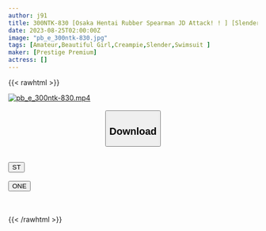 ```yaml
---
author: j91
title: 300NTK-830 [Osaka Hentai Rubber Spearman JD Attack! ! ] [Slender God Style Gachido Nympho! ! ] [Going To Tokyo And Pestering Urban Ji ○ For De S Sex Gachi M Beautiful Girl 2 Nn] Do M Aheahe Kansai JD’s Extreme Offensive Sex! ! A Slender Perverted Beautiful Girl JD Goes To Tokyo While Lusting For An Actor From The Western Countryside! ! Dream Is Daily Sex! ! Aim For 365 Saffles! ! Greed De M! ! Aheahe 2nn With A Professional Attack! ! /Bimbo Gp/025 (Natsuhana)
date: 2023-08-25T02:00:00Z
image: "pb_e_300ntk-830.jpg"
tags: [Amateur,Beautiful Girl,Creampie,Slender,Swimsuit ]
maker: [Prestige Premium]
actress: []
---
```



{{< rawhtml >}}

<div class="video" data-videoid="xvLKyy4qPJUkrOZ">
    <a href="javascript:;">
        <img src="https://my.j91.asia/posts/pb_e_300ntk-830/pb_e_300ntk-830.jpg" width="WIDTH" height="HEIGHT" alt="pb_e_300ntk-830.mp4" loading="lazy">
    </a>
</div>

<script type="text/javascript" src="https://j91.asia/asset/on-demand-st.js"></script>

<br>
  <link rel="stylesheet" href="https://j91.asia/asset/bs5.css">
  
  <center>
  <button class="btn btn-primary" type="button" data-bs-toggle="collapse" data-bs-target=".multi-collapse" aria-expanded="false" aria-controls="multiCollapseExample1 multiCollapseExample2"><h2>Download</h2></button></center>
</p>
<div class="row">
  <div class="col">
    <div class="collapse multi-collapse" id="multiCollapseExample1">
      <div class="card card-body">
	      	      <br>
<div class="buttons">  
<a href="https://streamtape.to/v/xvLKyy4qPJUkrOZ"><button class="btn-hover color-3"><i class="fa fa-download"></i> ST</button></a></div>
    </div>
  </div>
</div>
  <div class="col">
    <div class="collapse multi-collapse" id="multiCollapseExample2">
      <div class="card card-body">
	      <br>
<div class="buttons">
    <a href="https://oneupload.to/gxsvnkl0pqmh"><button class="btn-hover color-9"><i class="fa fa-download"></i> ONE</button></a></div>
<br><br>
      </div>
    </div>
  </div>
</div>

{{< /rawhtml >}}